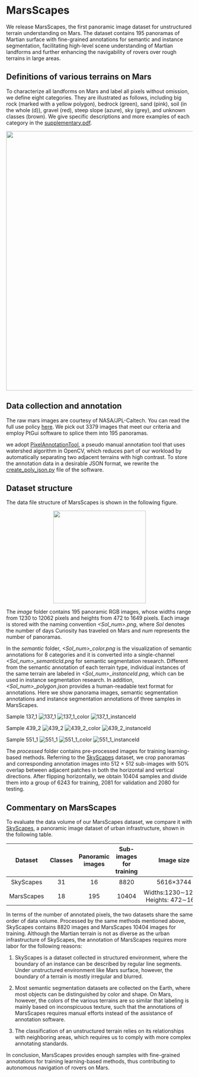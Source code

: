 # MarsScapes
We release MarsScapes, the first panoramic image dataset for unstructured terrain understanding on Mars. The dataset contains 195 panoramas of Martian surface with fine-grained annotations for semantic and instance segmentation, facilitating high-level scene understanding of Martian landforms and further enhancing the navigability of rovers over rough terrains in large areas.

## Definitions of various terrains on Mars
To characterize all landforms on Mars and label all pixels without omission, we define eight categories. They are illustrated as follows, including big rock (marked with a yellow polygon), bedrock (green), sand (pink), soil (in the whole (d)), gravel (red), steep slope (azure), sky (grey), and unknown classes (brown). We give specific descriptions and more examples of each category in the [supplementary.pdf](https://github.com/InRobots/MarsScapes/files/7965342/supplementary.pdf).

<div align=center>
<img src="https://user-images.githubusercontent.com/33188908/151687950-12db66f5-ef5f-4c62-8298-bdaf850d1b27.png" width="700px">
</div>

## Data collection and annotation
The raw mars images are courtesy of NASA/JPL-Caltech. You can read the full use policy [here](https://www.jpl.nasa.gov/jpl-image-use-policy). We pick out 3379 images that meet our criteria and employ PtGui software to splice them into 195 panoramas.

we adopt [PixelAnnotationTool](https://github.com/abreheret/PixelAnnotationTool), a pseudo manual annotation tool that uses watershed algorithm in OpenCV, which reduces part of our workload by automatically separating two adjacent terrains with high contrast. To store the annotation data in a desirable JSON format, we rewrite the [create_poly_json.py](https://github.com/InRobots/MarsScapes/blob/main/create_poly_json.py) file of the software.

## Dataset structure
The data file structure of MarsScapes is shown in the following figure.

<div align=center>
<img src="https://user-images.githubusercontent.com/33188908/151687981-648783f0-fe0d-4f9a-aca0-c0f922d97c61.png" width="250px">
</div>

The _image_ folder contains 195 panoramic RGB images, whose widths range from 1230 to 12062 pixels and heights from 472 to 1649 pixels. Each image is stored with the naming convention _<Sol_num>.png_, where _Sol_ denotes the number of days Curiosity has traveled on Mars and _num_ represents the number of panoramas.

In the _semantic_ folder, _<Sol\_num>\_color.png_ is the visualization of semantic annotations for 8 categories and it is converted into a single-channel _<Sol\_num>\_semanticId.png_ for semantic segmentation research. Different from the semantic annotation of each terrain type, individual instances of the same terrain are labeled in _<Sol\_num>\_instanceId.png_, which can be used in instance segmentation research. In addition, _<Sol\_num>\_polygon.json_ provides a human-readable text format for annotations. Here we show panorama images, semantic segmentation annotations and instance segmentation annotations of three samples in MarsScapes.

Sample 137_1
![137_1](https://user-images.githubusercontent.com/33188908/151661264-eaf2bf85-1568-4f12-8543-20ee5f5198a6.png)
![137_1_color](https://user-images.githubusercontent.com/33188908/151661273-dda936f1-2877-4cd0-bb7b-d9300c861763.png)
![137_1_instanceId](https://user-images.githubusercontent.com/33188908/151661278-434f5e3e-4c85-4b29-8288-b4338a9a6236.png)

Sample 439_2
![439_2](https://user-images.githubusercontent.com/33188908/151661318-ee7ee532-4912-4f43-a872-e1968f5b54c7.png)
![439_2_color](https://user-images.githubusercontent.com/33188908/151661329-19526811-de25-4ee8-b1d9-0d46e1b9109b.png)
![439_2_instanceId](https://user-images.githubusercontent.com/33188908/151661333-14c93e3c-4767-493b-86c6-d829ce99a3ab.png)

Sample 551_1
![551_1](https://user-images.githubusercontent.com/33188908/151661347-22942ef3-a62e-4762-a6af-0e1a94fc62d7.png)
![551_1_color](https://user-images.githubusercontent.com/33188908/151661355-3965cc5a-1364-489e-8944-1e82d4e88131.png)
![551_1_instanceId](https://user-images.githubusercontent.com/33188908/151661362-ede80fff-1b52-4b29-bd10-6d9746cd43eb.png)

The _processed_ folder contains pre-processed images for training learning-based methods. Referring to the [SkyScapes](chrome-extension://efaidnbmnnnibpcajpcglclefindmkaj/viewer.html?pdfurl=https%3A%2F%2Fopenaccess.thecvf.com%2Fcontent_ICCV_2019%2Fpapers%2FAzimi_SkyScapes__Fine-Grained_Semantic_Understanding_of_Aerial_Scenes_ICCV_2019_paper.pdf&clen=9005566&chunk=true) dataset, we crop panoramas and corresponding annotation images into 512 × 512 sub-images with 50\% overlap between adjacent patches in both the horizontal and vertical directions. After flipping horizontally, we obtain 10404 samples and divide them into a group of 6243 for training, 2081 for validation and 2080 for testing.


## Commentary on MarsScapes
To evaluate the data volume of our MarsScapes dataset, we compare it with [SkyScapes](chrome-extension://efaidnbmnnnibpcajpcglclefindmkaj/viewer.html?pdfurl=https%3A%2F%2Fopenaccess.thecvf.com%2Fcontent_ICCV_2019%2Fpapers%2FAzimi_SkyScapes__Fine-Grained_Semantic_Understanding_of_Aerial_Scenes_ICCV_2019_paper.pdf&clen=9005566&chunk=true), a panoramic image dataset of urban infrastructure, shown in the following table.

|**Dataset** | **Classes** | **Panoramic images** | **Sub-images for training** | **Image size** | **Annotated pixels** |
|:-:|:-:|:-:|:-:|:-:|:-:|
| SkyScapes | 31 | 16 | 8820 | 5616×3744 | 3.36×10<sup>8</sup> |
| MarsScapes | 18 | 195 | 10404 | Widths:1230∼12062 Heights: 472∼1649 | 3.92×10<sup>8</sup> |

In terms of the number of annotated pixels, the two datasets share the same order of data volume. Processed by the same methods mentioned above, SkyScapes contains 8820 images and MarsScapes 10404 images for training. Although the Martian terrain is not as diverse as the urban infrastructure of SkyScapes, the annotation of MarsScapes requires more labor for the following reasons:

1) SkyScapes is a dataset collected in structured environment, where the boundary of an instance can be described by regular line segments. Under unstructured environment like Mars surface, however, the boundary of a terrain is mostly irregular and blurred.

2) Most semantic segmentation datasets are collected on the Earth, where most objects can be distinguished by color and shape. On Mars, however, the colors of the various terrains are so similar that labeling is mainly based on inconspicuous texture, such that the annotations of MarsScapes requires manual efforts instead of the assistance of annotation software.

3) The classification of an unstructured terrain relies on its relationships with neighboring areas, which requires us to comply with more complex annotating standards.

In conclusion, MarsScapes provides enough samples with fine-grained annotations for training learning-based methods, thus contributing to autonomous navigation of rovers on Mars.


